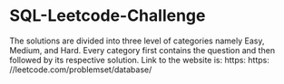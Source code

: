 # SQL-Leetcode-Challenge
The solutions are divided into three level of categories namely Easy, Medium, and Hard. Every category first contains the question and then followed by its respective solution. Link to the website is: https: https: //leetcode.com/problemset/database/

